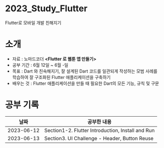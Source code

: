 # 2023_Study_Flutter
Flutter로 모바일 개발 친해지기


# 소개
- 자료 : 노마드코더 **<Flutter 로 웹툰 앱 만들기>**
- 공부 기간 : 6월 12일 ~ 6월 -일
- 목표 : Dart 와 친숙해지기, 잘 설계된 Dart 코드를 일관되게 작성하는 모범 사례를 학습하여 잘 구조화된 Flutter 애플리케이션을 구축하기
- 배우는 것 : Flutter 애플리케이션을 만들 때 필요한 Dart의 모든 기능, 규칙 및 구문

# 공부 기록
| 날짜         | 공부한 내용                                                         |
|------------|----------------------------------------------------------------|
| 2023-06-12 | Section1-2. Flutter Introduction, Install and Run                           |
| 2023-06-13 | Section3. UI Challenge - Header, Button Reuse                           |